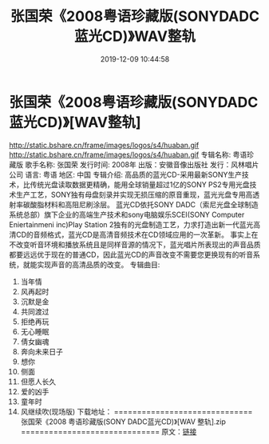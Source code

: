 ﻿---
title: 张国荣《2008粤语珍藏版(SONYDADC蓝光CD)》WAV整轨
date: 2019-12-09 10:44:58
categories: WAV车载音乐、镜像
tags: 华语中文
---
# 张国荣《2008粤语珍藏版(SONYDADC蓝光CD)》[WAV整轨]

http://static.bshare.cn/frame/images/logos/s4/huaban.gif
http://static.bshare.cn/frame/images/logos/s4/huaban.gif
专辑名称: 粤语珍藏版
歌手名称: 张国荣
发行时间: 2008年
出版：安徽音像出版社
发行：风林唱片公司
语言: 粤语
地区: 中国
专辑介绍:
高品质的蓝光CD-采用最新SONY生产技术，比传统光盘读取数据更精确，能用全球销量超过1亿的SONY
PS2专用光盘技术生产工艺，SONY独有母盘刻录并实现无损压缩的原音重现，蓝光光盘专用高透射率碳酸脂材料和高阻尼刷涂层。
蓝光CD依托SONY DADC（索尼光盘全球制造系统总部）旗下企业的高端生产技术和sony电脑娱乐SCEI(SONY Computer
Eniertainmeni inc)PIay Station
2独有的光盘制造工艺，力求打造出新一代蓝光高清CD的音频格式，蓝光CD是高清音频技术在CD领域应用的一次革新。
事实上在不改变听音环境和播放系统且是同样音源的情况下，蓝光唱片所表现出的声音品质都要远远优于现在的普通CD，因此蓝光CD的声音改变不需要您更换现有的听音系统，就能实现声音的高清品质的改变。
专辑曲目:
01. 当年情
02. 风再起时
03. 沉默是金
04. 共同渡过
05. 拒绝再玩
06. 无心睡眠
07. 倩女幽魂
08. 奔向未来日子
09. 想你
10. 侧面
11. 但愿人长久
12. 爱的凶手
13. 童年时
14. 风继续吹(现场版)
下载地址：
==============================
张国荣《2008 粤语珍藏版(SONY DADC蓝光CD)》[WAV 整轨].zip
==============================
原文：[链接](https://blog.sina.com.cn/s/blog_1647c7e7601030iqy.html)